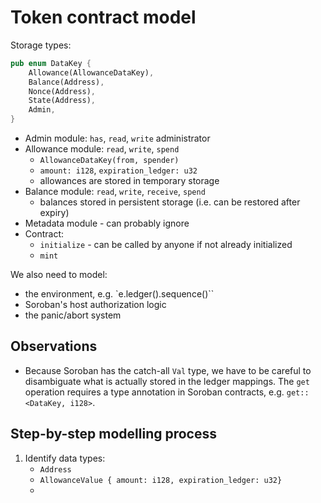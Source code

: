 # Token contract model

Storage types:

```Rust
pub enum DataKey {
    Allowance(AllowanceDataKey),
    Balance(Address),
    Nonce(Address),
    State(Address),
    Admin,
}
```

- Admin module: `has`, `read`, `write` administrator
- Allowance module: `read`, `write`, `spend`
	- `AllowanceDataKey(from, spender)`
	- `amount: i128`, `expiration_ledger: u32`
	- allowances are stored in temporary storage
- Balance module: `read`, `write`, `receive`, `spend`
	- balances stored in persistent storage (i.e. can be restored after expiry)
- Metadata module - can probably ignore
- Contract:
	- `initialize` - can be called by anyone if not already initialized
	- `mint`

We also need to model:
 - the environment, e.g. `e.ledger().sequence()``
 - Soroban's host authorization logic
 - the panic/abort system
 
## Observations

- Because Soroban has the catch-all `Val` type, we have to be careful to
  disambiguate what is actually stored in the ledger mappings. The `get`
  operation requires a type annotation in Soroban contracts, e.g.
  `get::<DataKey, i128>`.



## Step-by-step modelling process

1. Identify data types:
    - `Address`
    - `AllowanceValue { amount: i128, expiration_ledger: u32}`
    - 